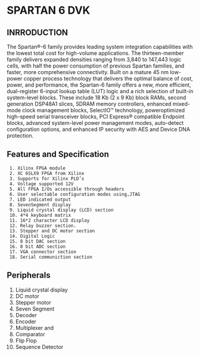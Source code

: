 # SPARTAN 6 DVK
## INRRODUCTION
The Spartan®-6 family provides leading system integration capabilities with the lowest total cost for high-volume applications.
The thirteen-member family delivers expanded densities ranging from 3,840 to 147,443 logic cells, with half the power consumption of previous Spartan families,
and faster, more comprehensive connectivity. Built on a mature 45 nm low-power copper process technology that delivers the optimal balance of cost, power, 
and performance, the Spartan-6 family offers a new, more efficient, dual-register 6-input lookup table (LUT) logic and a rich selection of built-in system-level blocks.
These include 18 Kb (2 x 9 Kb) block RAMs, second generation DSP48A1 slices, SDRAM memory controllers, enhanced mixed-mode clock management blocks, SelectIO™ technology,
poweroptimized high-speed serial transceiver blocks, PCI Express® compatible Endpoint blocks, advanced system-level power management modes, auto-detect configuration
options, and enhanced IP security with AES and Device DNA protection.
## Features and Specification
     1. Xilinx FPGA module
     2. XC 6SLX9 FPGA from Xilinx
     3. Supports for Xilinx PLD’s
     4. Voltage supported 12V
     5. All FPGA I/Os accessible through headers
     6. User selectable configuration modes using,JTAG
     7. LED indicated output
     8. SevenSegment display
     9. Liquid crystal display (LCD) section
     10. 4*4 keyboard matrix
     11. 16*2 character LCD display
     12. Relay buzzer section.
     13. Stepper and DC motor section
     14. Digital Logic
     15. 8 bit DAC section
     16. 8 bit ADC section
     17. VGA connector section
     18. Serial communiction section
## Peripherals
1. Liquid crystal display
2. DC motor
3. Stepper motor 
4. Seven Segment
5. Decoder
6. Encoder
7. Multiplexer and 
8. Comparator
9. Flip Flop
10. Sequence Detector
